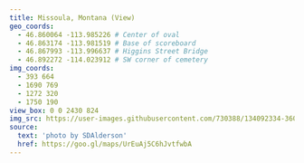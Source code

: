 ```yaml
---
title: Missoula, Montana (View)
geo_coords:
  - 46.860064 -113.985226 # Center of oval
  - 46.863174 -113.981519 # Base of scoreboard
  - 46.867993 -113.996637 # Higgins Street Bridge
  - 46.892272 -114.023912 # SW corner of cemetery
img_coords:
  - 393 664
  - 1690 769
  - 1272 320
  - 1750 190
view_box: 0 0 2430 824
img_src: https://user-images.githubusercontent.com/730388/134092334-3603e2a1-faa6-4c08-aa4b-a1ee9764a1d4.jpg
source:
  text: 'photo by SDAlderson'
  href: https://goo.gl/maps/UrEuAj5C6hJvtfwbA
---
```

